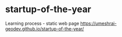 # startup-of-the-year
Learning process - static web page
https://umeshrai-geodev.github.io/startup-of-the-year/
